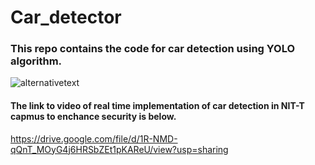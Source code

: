 # Car_detector
### This repo contains the code for car detection using YOLO algorithm.<br>
![alternativetext](https://github.com/waranyoghes/Car_detector/blob/main/car.png)<br>
#### The link to video of real time implementation of car detection in NIT-T capmus to enchance security is below. <br>
https://drive.google.com/file/d/1R-NMD-qQnT_MOyG4j6HRSbZEt1pKAReU/view?usp=sharing
